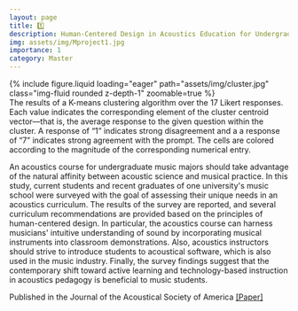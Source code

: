 ```yaml
---
layout: page
title: 1️⃣
description: Human-Centered Design in Acoustics Education for Undergraduate Music Majors [Personal]
img: assets/img/Mproject1.jpg
importance: 1
category: Master
---
```


<div class="row mt-3">
    <div class="col-sm mt-3 mt-md-0">
        {% include figure.liquid loading="eager" path="assets/img/cluster.jpg" class="img-fluid rounded z-depth-1" zoomable=true %}
    </div>
</div>
<div class="caption">
    The results of a K-means clustering algorithm over the 17 Likert responses. Each value indicates the corresponding element of the cluster centroid vector—that is, the average response to the given question within the cluster. A response of “1” indicates strong disagreement and a a response of “7” indicates strong agreement with the prompt. The cells are colored according to the magnitude of the corresponding numerical entry.
</div> 


An acoustics course for undergraduate music majors should take advantage of the natural affinity between acoustic science and musical practice. In this study, current students and recent graduates of one university's music school were surveyed with the goal of assessing their unique needs in an acoustics curriculum. The results of the survey are reported, and several curriculum recommendations are provided based on the principles of human-centered design. In particular, the acoustics course can harness musicians' intuitive understanding of sound by incorporating musical instruments into classroom demonstrations. Also, acoustics instructors should strive to introduce students to acoustical software, which is also used in the music industry. Finally, the survey findings suggest that the contemporary shift toward active learning and technology-based instruction in acoustics pedagogy is beneficial to music students.

Published in the Journal of the Acoustical Society of America [[Paper]](https://pubs.aip.org/asa/jasa/article/151/4/2282/2838162)